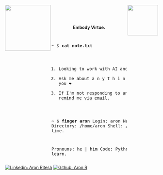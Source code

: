 <img align='right' src="https://media.giphy.com/media/kYldOBgi4SWV2OmG8x/giphy.gif?cid=790b7611792a7f8700e4cc2464279dade9356a25a3177dce&rid=giphy.gif&ct=s" width = "100">
<img align='left' src="https://media.giphy.com/media/hu7MpcFH5ZcdJhZYHr/giphy.gif?cid=ecf05e47yjxfabvziouckui7kwle414z10371m4o8xh1vobf&rid=giphy.gif&ct=s" width = "150">
<br><br><br>
<p align="center">
<b> Embody Virtue. </b>
</p>

<p align="center">
<pre>

~ $ <strong>cat note.txt</strong>
1. Looking to work with AI and ML, NLP in particular 
2. Ask me about a n y t h i n g, I'd love to have a conversation with you ❤
3. If I'm not responding to any of your PRs or issues,
   feel free to remind me via <a href="mailto:aronritesh223@gmail.com">email</a>.


~ $ <strong>finger aron</strong>
Login: aron                             Name: Aron Ritesh
Directory: /home/aron                   Shell: /usr/bin/zsh
On since The beginning of time.

Pronouns: he | him
Code: Python, C, C++, HTML, CSS, Swift, Java
Plan:
  learn.
</pre>
</p>

[![Linkedin: Aron Ritesh](https://img.shields.io/badge/LinkedIn-0077B5?style=for-the-badge&logo=linkedin&logoColor=white)](https://www.linkedin.com/in/aron-r/)
[![Github: Aron R](https://img.shields.io/badge/GitHub-100000?style=for-the-badge&logo=github&logoColor=white)](https://github.com/login?return_to=https%3A%2F%2Fgithub.com%2FAron-R)


